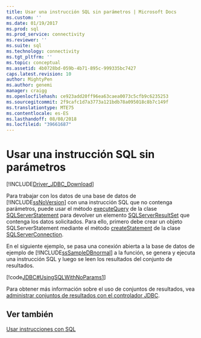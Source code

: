 ```yaml
---
title: Usar una instrucción SQL sin parámetros | Microsoft Docs
ms.custom: ''
ms.date: 01/19/2017
ms.prod: sql
ms.prod_service: connectivity
ms.reviewer: ''
ms.suite: sql
ms.technology: connectivity
ms.tgt_pltfrm: ''
ms.topic: conceptual
ms.assetid: 4b0728bd-059b-4b71-895c-999335bc7427
caps.latest.revision: 10
author: MightyPen
ms.author: genemi
manager: craigg
ms.openlocfilehash: ce923add20ff96ea63caea0073c5cfb9c6235253
ms.sourcegitcommit: 2f9cafc1d7a3773a121bdb78a095018c8b7c149f
ms.translationtype: MTE75
ms.contentlocale: es-ES
ms.lasthandoff: 08/08/2018
ms.locfileid: "39661687"
---
```

# <a name="using-an-sql-statement-with-no-parameters"></a>Usar una instrucción SQL sin parámetros

[!INCLUDE[Driver_JDBC_Download](../../includes/driver_jdbc_download.md)]

Para trabajar con los datos de una base de datos de [!INCLUDE[ssNoVersion](../../includes/ssnoversion_md.md)] con una instrucción SQL que no contenga parámetros, puede usar el método [executeQuery](../../connect/jdbc/reference/executequery-method-sqlserverstatement.md) de la clase [SQLServerStatement](../../connect/jdbc/reference/sqlserverstatement-class.md) para devolver un elemento [SQLServerResultSet](../../connect/jdbc/reference/sqlserverresultset-class.md) que contenga los datos solicitados. Para ello, primero debe crear un objeto SQLServerStatement mediante el método [createStatement](../../connect/jdbc/reference/createstatement-method-sqlserverconnection.md) de la clase [SQLServerConnection](../../connect/jdbc/reference/sqlserverconnection-class.md).

En el siguiente ejemplo, se pasa una conexión abierta a la base de datos de ejemplo de [!INCLUDE[ssSampleDBnormal](../../includes/sssampledbnormal_md.md)] a la función, se genera y ejecuta una instrucción SQL y luego se leen los resultados del conjunto de resultados.

[!code[JDBC#UsingSQLWithNoParams1](../../connect/jdbc/codesnippet/Java/using-an-sql-statement-w_0_1.java)]

Para obtener más información sobre el uso de conjuntos de resultados, vea [administrar conjuntos de resultados con el controlador JDBC](../../connect/jdbc/managing-result-sets-with-the-jdbc-driver.md).

## <a name="see-also"></a>Ver también

[Usar instrucciones con SQL](../../connect/jdbc/using-statements-with-sql.md)
